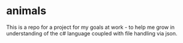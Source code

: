 # animals
This is a repo for a project for my goals at work - to help me grow in understanding of the c# language coupled with file handling via json.
